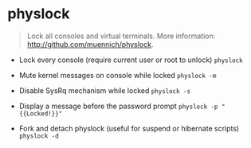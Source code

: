 # physlock
> Lock all consoles and virtual terminals.
> More information: <http://github.com/muennich/physlock>.

- Lock every console (require current user or root to unlock)
`physlock`

- Mute kernel messages on console while locked
`physlock -m`

- Disable SysRq mechanism while locked
`physlock -s`

- Display a message before the password prompt
`physlock -p "{{Locked!}}"`

- Fork and detach physlock (useful for suspend or hibernate scripts)
`physlock -d`
